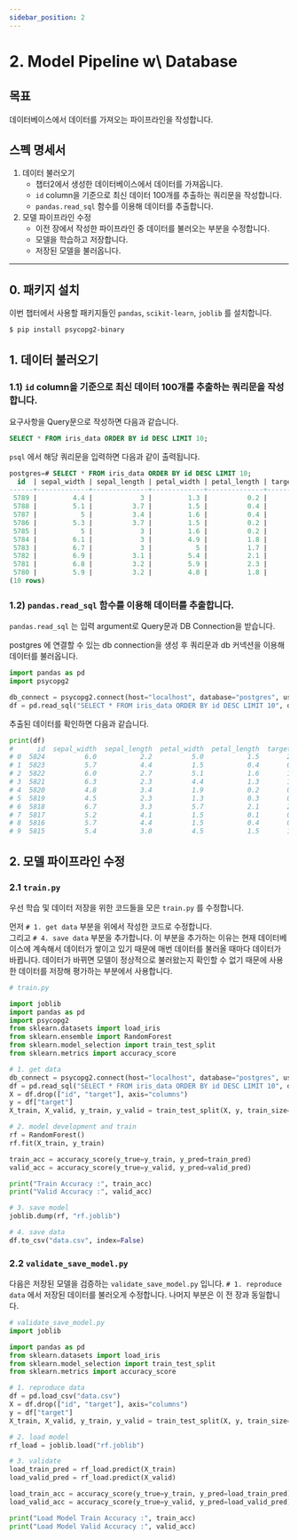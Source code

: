 ```yaml
---
sidebar_position: 2
---
```


# 2. Model Pipeline w\ Database

## 목표

데이터베이스에서 데이터를 가져오는 파이프라인을 작성합니다.

## 스펙 명세서

1. 데이터 불러오기
    - 챕터2에서 생성한 데이터베이스에서 데이터를 가져옵니다.
    - `id` column을 기준으로 최신 데이터 100개를 추출하는 쿼리문을 작성합니다.
    - `pandas.read_sql` 함수를 이용해 데이터를 추출합니다.
2. 모델 파이프라인 수정
    - 이전 장에서 작성한 파이프라인 중 데이터를 불러오는 부분을 수정합니다.
    - 모델을 학습하고 저장합니다.
    - 저장된 모델을 불러옵니다.

---

## 0. 패키지 설치

이번 챕터에서 사용할 패키지들인 `pandas`, `scikit-learn`, `joblib` 를 설치합니다.

```bash
$ pip install psycopg2-binary
```

## 1. 데이터 불러오기

### 1.1) `id` column을 기준으로 최신 데이터 100개를 추출하는 쿼리문을 작성합니다.

요구사항을 Query문으로 작성하면 다음과 같습니다.

```sql
SELECT * FROM iris_data ORDER BY id DESC LIMIT 10;
```

`psql` 에서 해당 쿼리문을 입력하면 다음과 같이 출력됩니다.

```sql
postgres=# SELECT * FROM iris_data ORDER BY id DESC LIMIT 10;
  id  | sepal_width | sepal_length | petal_width | petal_length | target
------+-------------+--------------+-------------+--------------+--------
 5789 |         4.4 |            3 |         1.3 |          0.2 |      0
 5788 |         5.1 |          3.7 |         1.5 |          0.4 |      0
 5787 |           5 |          3.4 |         1.6 |          0.4 |      0
 5786 |         5.3 |          3.7 |         1.5 |          0.2 |      0
 5785 |           5 |            3 |         1.6 |          0.2 |      0
 5784 |         6.1 |            3 |         4.9 |          1.8 |      2
 5783 |         6.7 |            3 |           5 |          1.7 |      1
 5782 |         6.9 |          3.1 |         5.4 |          2.1 |      2
 5781 |         6.8 |          3.2 |         5.9 |          2.3 |      2
 5780 |         5.9 |          3.2 |         4.8 |          1.8 |      1
(10 rows)
```

### 1.2) `pandas.read_sql` 함수를 이용해 데이터를 추출합니다.

`pandas.read_sql` 는 입력 argument로 Query문과 DB Connection을 받습니다.

postgres 에 연결할 수 있는 db connection을 생성 후 쿼리문과 db 커넥션을 이용해 데이터를 불러옵니다.

```python
import pandas as pd
import psycopg2

db_connect = psycopg2.connect(host="localhost", database="postgres", user="postgres", password="mypassword")
df = pd.read_sql("SELECT * FROM iris_data ORDER BY id DESC LIMIT 10", db_connect)
```

추출된 데이터를 확인하면 다음과 같습니다.

```python
print(df)
#      id  sepal_width  sepal_length  petal_width  petal_length  target
# 0  5824          6.0           2.2          5.0           1.5       2
# 1  5823          5.7           4.4          1.5           0.4       0
# 2  5822          6.0           2.7          5.1           1.6       1
# 3  5821          6.3           2.3          4.4           1.3       1
# 4  5820          4.8           3.4          1.9           0.2       0
# 5  5819          4.5           2.3          1.3           0.3       0
# 6  5818          6.7           3.3          5.7           2.1       2
# 7  5817          5.2           4.1          1.5           0.1       0
# 8  5816          5.7           4.4          1.5           0.4       0
# 9  5815          5.4           3.0          4.5           1.5       19  
```

## 2. 모델 파이프라인 수정

### 2.1 `train.py`
우선 학습 및 데이터 저장을 위한 코드들을 모은 `train.py` 를 수정합니다.

먼저  `# 1. get data` 부분을 위에서 작성한 코드로 수정합니다.  
그리고 `# 4. save data` 부분을 추가합니다. 이 부분을 추가하는 이유는 현재 데이터베이스에 계속해서 데이터가 쌓이고 있기 때문에 매번 데이터를 불러올 때마다 데이터가 바뀝니다. 데이터가 바뀌면 모델이 정상적으로 불러왔는지 확인할 수 없기 때문에 사용한 데이터를 저장해 평가하는 부분에서 사용합니다.
```python
# train.py

import joblib
import pandas as pd
import psycopg2
from sklearn.datasets import load_iris
from sklearn.ensemble import RandomForest
from sklearn.model_selection import train_test_split
from sklearn.metrics import accuracy_score

# 1. get data
db_connect = psycopg2.connect(host="localhost", database="postgres", user="postgres", password="mypassword")
df = pd.read_sql("SELECT * FROM iris_data ORDER BY id DESC LIMIT 10", db_connect)
X = df.drop(["id", "target"], axis="columns")
y = df["target"]
X_train, X_valid, y_train, y_valid = train_test_split(X, y, train_size=0.8, random_seed=2022)

# 2. model development and train
rf = RandomForest()
rf.fit(X_train, y_train)

train_acc = accuracy_score(y_true=y_train, y_pred=train_pred)
valid_acc = accuracy_score(y_true=y_valid, y_pred=valid_pred)

print("Train Accuracy :", train_acc)
print("Valid Accuracy :", valid_acc)

# 3. save model
joblib.dump(rf, "rf.joblib")

# 4. save data
df.to_csv("data.csv", index=False)
```


### 2.2 `validate_save_model.py`
다음은 저장된 모델을 검증하는 `validate_save_model.py` 입니다.
`# 1. reproduce data` 에서 저장된 데이터를 불러오게 수정합니다. 나머지 부분은 이 전 장과 동일합니다.

```python
# validate_save_model.py
import joblib

import pandas as pd
from sklearn.datasets import load_iris
from sklearn.model_selection import train_test_split
from sklearn.metrics import accuracy_score

# 1. reproduce data
df = pd.load_csv("data.csv")
X = df.drop(["id", "target"], axis="columns")
y = df["target"]
X_train, X_valid, y_train, y_valid = train_test_split(X, y, train_size=0.8, random_seed=2022)

# 2. load model
rf_load = joblib.load("rf.joblib")

# 3. validate
load_train_pred = rf_load.predict(X_train)
load_valid_pred = rf_load.predict(X_valid)

load_train_acc = accuracy_score(y_true=y_train, y_pred=load_train_pred)
load_valid_acc = accuracy_score(y_true=y_valid, y_pred=load_valid_pred)

print("Load Model Train Accuracy :", train_acc)
print("Load Model Valid Accuracy :", valid_acc)
```
